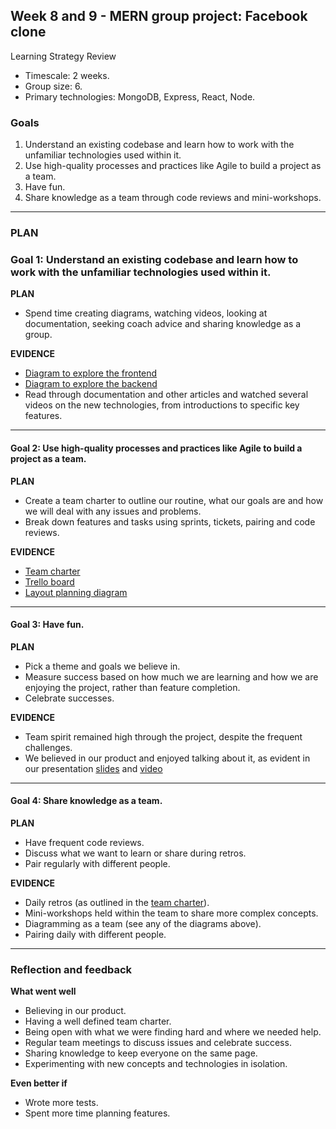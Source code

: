 ## Week 8 and 9 - MERN group project: Facebook clone
Learning Strategy Review

- Timescale: 2 weeks. 
- Group size: 6. 
- Primary technologies: MongoDB, Express, React, Node.

### Goals

1. Understand an existing codebase and learn how to work with the unfamiliar technologies used within it.
2. Use high-quality processes and practices like Agile to build a project as a team.
3. Have fun.
4. Share knowledge as a team through code reviews and mini-workshops.

---

### **PLAN**

### Goal 1: Understand an existing codebase and learn how to work with the unfamiliar technologies used within it.
**PLAN**
- Spend time creating diagrams, watching videos, looking at documentation, seeking coach advice and sharing knowledge as a group.

**EVIDENCE**
- [Diagram to explore the frontend](https://raw.githubusercontent.com/AUTOMCAS/grumbleBook/main/planning/diagrams/frontend-codebase-exploration.png)
- [Diagram to explore the backend](https://raw.githubusercontent.com/AUTOMCAS/grumbleBook/main/planning/diagrams/backend-codebase-exploration.png)
- Read through documentation and other articles and watched several videos on the new technologies, from introductions to specific key features.
--------------------------


#### Goal 2: Use high-quality processes and practices like Agile to build a project as a team.
**PLAN**
- Create a team charter to outline our routine, what our goals are and how we will deal with any issues and problems.
- Break down features and tasks using sprints, tickets, pairing and code reviews.

**EVIDENCE**
- [Team charter](https://github.com/AUTOMCAS/grumbleBook/blob/main/planning/team-charter.md)
- [Trello board](https://raw.githubusercontent.com/AUTOMCAS/grumbleBook/main/planning/trelloboard.jpg)
- [Layout planning diagram](https://raw.githubusercontent.com/PatriciaGN/acebook-team-owlpaca/main/planning/diagrams/feed-layout.png)

--------------------------

#### Goal 3: Have fun.
**PLAN**
- Pick a theme and goals we believe in.
- Measure success based on how much we are learning and how we are enjoying the project, rather than feature completion.
- Celebrate successes.

**EVIDENCE**
- Team spirit remained high through the project, despite the frequent challenges.
- We believed in our product and enjoyed talking about it, as evident in our presentation [slides](https://github.com/AUTOMCAS/grumbleBook/blob/main/planning/presentation/OwlPacas.pdf) and [video](https://github.com/AUTOMCAS/grumbleBook/blob/main/planning/presentation/demo.mp4)




--------------------------

#### Goal 4: Share knowledge as a team.
**PLAN**
- Have frequent code reviews.
- Discuss what we want to learn or share during retros.
- Pair regularly with different people.

**EVIDENCE**
- Daily retros (as outlined in the [team charter](https://github.com/AUTOMCAS/grumbleBook/blob/main/planning/team-charter.md)).
- Mini-workshops held within the team to share more complex concepts.
- Diagramming as a team (see any of the diagrams above).
- Pairing daily with different people.


--------------------------

### Reflection and feedback

**What went well**  
- Believing in our product.
- Having a well defined team charter.
- Being open with what we were finding hard and where we needed help.
- Regular team meetings to discuss issues and celebrate success.
- Sharing knowledge to keep everyone on the same page.
- Experimenting with new concepts and technologies in isolation.

**Even better if**
- Wrote more tests.
- Spent more time planning features.